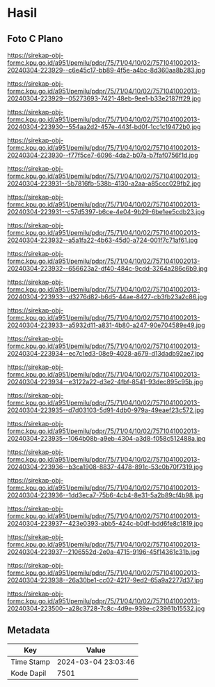 # Hasil

## Foto C Plano

https://sirekap-obj-formc.kpu.go.id/a951/pemilu/pdpr/75/71/04/10/02/7571041002013-20240304-223929--c6e45c17-bb89-4f5e-a4bc-8d360aa8b283.jpg

https://sirekap-obj-formc.kpu.go.id/a951/pemilu/pdpr/75/71/04/10/02/7571041002013-20240304-223929--05273693-7421-48eb-9ee1-b33e2187ff29.jpg

https://sirekap-obj-formc.kpu.go.id/a951/pemilu/pdpr/75/71/04/10/02/7571041002013-20240304-223930--554aa2d2-457e-443f-bd0f-1cc1c19472b0.jpg

https://sirekap-obj-formc.kpu.go.id/a951/pemilu/pdpr/75/71/04/10/02/7571041002013-20240304-223930--f77f5ce7-6096-4da2-b07a-b7faf0756f1d.jpg

https://sirekap-obj-formc.kpu.go.id/a951/pemilu/pdpr/75/71/04/10/02/7571041002013-20240304-223931--5b7816fb-538b-4130-a2aa-a85ccc029fb2.jpg

https://sirekap-obj-formc.kpu.go.id/a951/pemilu/pdpr/75/71/04/10/02/7571041002013-20240304-223931--c57d5397-b6ce-4e04-9b29-6be1ee5cdb23.jpg

https://sirekap-obj-formc.kpu.go.id/a951/pemilu/pdpr/75/71/04/10/02/7571041002013-20240304-223932--a5a1fa22-4b63-45d0-a724-001f7c71af61.jpg

https://sirekap-obj-formc.kpu.go.id/a951/pemilu/pdpr/75/71/04/10/02/7571041002013-20240304-223932--656623a2-df40-484c-9cdd-3264a286c6b9.jpg

https://sirekap-obj-formc.kpu.go.id/a951/pemilu/pdpr/75/71/04/10/02/7571041002013-20240304-223933--d3276d82-b6d5-44ae-8427-cb3fb23a2c86.jpg

https://sirekap-obj-formc.kpu.go.id/a951/pemilu/pdpr/75/71/04/10/02/7571041002013-20240304-223933--a5932d11-a831-4b80-a247-90e704589e49.jpg

https://sirekap-obj-formc.kpu.go.id/a951/pemilu/pdpr/75/71/04/10/02/7571041002013-20240304-223934--ec7c1ed3-08e9-4028-a679-d13dadb92ae7.jpg

https://sirekap-obj-formc.kpu.go.id/a951/pemilu/pdpr/75/71/04/10/02/7571041002013-20240304-223934--e3122a22-d3e2-4fbf-8541-93dec895c95b.jpg

https://sirekap-obj-formc.kpu.go.id/a951/pemilu/pdpr/75/71/04/10/02/7571041002013-20240304-223935--d7d03103-5d91-4db0-979a-49eaef23c572.jpg

https://sirekap-obj-formc.kpu.go.id/a951/pemilu/pdpr/75/71/04/10/02/7571041002013-20240304-223935--1064b08b-a9eb-4304-a3d8-f058c512488a.jpg

https://sirekap-obj-formc.kpu.go.id/a951/pemilu/pdpr/75/71/04/10/02/7571041002013-20240304-223936--b3ca1908-8837-4478-891c-53c0b70f7319.jpg

https://sirekap-obj-formc.kpu.go.id/a951/pemilu/pdpr/75/71/04/10/02/7571041002013-20240304-223936--1dd3eca7-75b6-4cb4-8e31-5a2b89cf4b98.jpg

https://sirekap-obj-formc.kpu.go.id/a951/pemilu/pdpr/75/71/04/10/02/7571041002013-20240304-223937--423e0393-abb5-424c-b0df-bdd6fe8c1819.jpg

https://sirekap-obj-formc.kpu.go.id/a951/pemilu/pdpr/75/71/04/10/02/7571041002013-20240304-223937--2106552d-2e0a-4715-9196-45f14361c31b.jpg

https://sirekap-obj-formc.kpu.go.id/a951/pemilu/pdpr/75/71/04/10/02/7571041002013-20240304-223938--26a30be1-cc02-4217-9ed2-65a9a2277d37.jpg

https://sirekap-obj-formc.kpu.go.id/a951/pemilu/pdpr/75/71/04/10/02/7571041002013-20240304-223500--a28c3728-7c8c-4d9e-939e-c23961b15532.jpg


## Metadata

| Key        | Value               |
| ---------- | ------------------- |
| Time Stamp | 2024-03-04 23:03:46 |
| Kode Dapil | 7501                |



